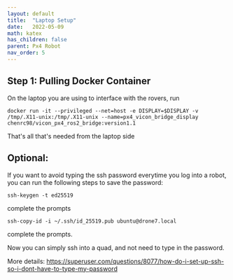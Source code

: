```yaml
---
layout: default
title:  "Laptop Setup"
date:   2022-05-09
math: katex
has_children: false
parent: Px4 Robot
nav_order: 5
---
```


## Step 1: Pulling Docker Container

On the laptop you are using to interface with the rovers, run

```
docker run -it --privileged --net=host -e DISPLAY=$DISPLAY -v /tmp/.X11-unix:/tmp/.X11-unix --name=px4_vicon_bridge_display chenrc98/vicon_px4_ros2_bridge:version1.1
```

That's all that's needed from the laptop side


## Optional:

If you want to avoid typing the ssh password everytime you log into a robot, you can run the following steps to save the password:

```
ssh-keygen -t ed25519
```
complete the prompts

```
ssh-copy-id -i ~/.ssh/id_25519.pub ubuntu@drone7.local
```
complete the prompts. 

Now you can simply ssh into a quad, and not need to type in the password.

More details: https://superuser.com/questions/8077/how-do-i-set-up-ssh-so-i-dont-have-to-type-my-password
